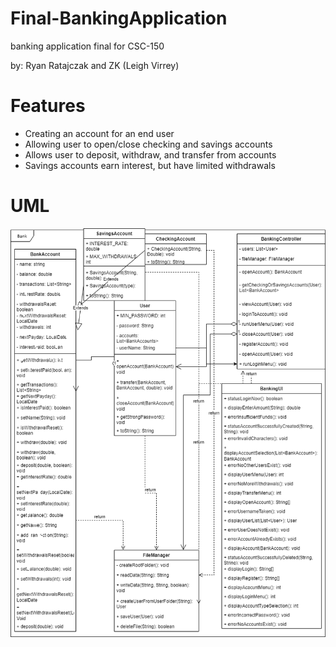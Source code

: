 # Final-BankingApplication
banking application final for CSC-150

by: Ryan Ratajczak and ZK (Leigh Virrey)


# Features
- Creating an account for an end user
- Allowing user to open/close checking and savings accounts
- Allows user to deposit, withdraw, and transfer from accounts
- Savings accounts earn interest, but have limited withdrawals

# UML
![the uml doesn't want to load...](https://github.com/Cactish/Final-BankingApplication/blob/master/FinalBankingUML.png?raw=true)

